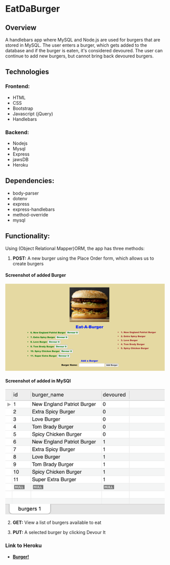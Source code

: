 # EatDaBurger

## Overview
A handlebars app where MySQL and Node.js are used for burgers that are stored in MySQL. The user enters a burger, which gets added to the database and if the burger is eaten, it's considered devoured. The user can continue to add new burgers, but cannot bring back devoured burgers.

## Technologies

### Frontend:
* HTML
* CSS
* Bootstrap
* Javascript (jQuery)
* Handlebars
### Backend:
* Nodejs
* Mysql
* Express
* jawsDB
* Heroku

## Dependencies:
* body-parser
* dotenv
* express
* express-handlebars
* method-override
* mysql

## Functionality:
Using (Object Relational Mapper)ORM, the app has three methods:
1. **POST:** A new burger using the Place Order form, which allows us to create burgers 
#### Screenshot of added Burger
![Full Size](public/assets/image/ScreenShot_of_Added_Burger.png)
#### Screenshot of added in MySQl
![Full Size](public/assets/image/ScreenShot_of_Added_new_Burger_added_to_MYSQL.png)
    
2. **GET:** View a list of burgers available to eat 

2. **PUT:** A selected burger by clicking Devour It
   



### Link to Heroku
* <strong>[Burger!](https://warm-lake-16801.herokuapp.com/)</strong>



